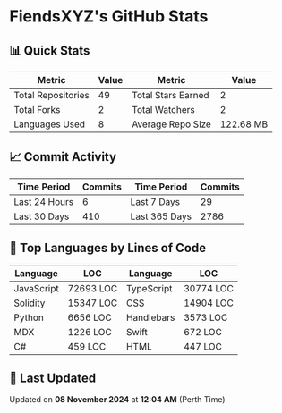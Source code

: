 # FiendsXYZ's GitHub Stats

## 📊 Quick Stats

| Metric               | Value       | Metric               | Value       |
|----------------------|-------------|----------------------|-------------|
| Total Repositories   | 49 | Total Stars Earned   | 2 |
| Total Forks          | 2 | Total Watchers       | 2 |
| Languages Used       | 8 | Average Repo Size    | 122.68 MB |

## 📈 Commit Activity

| Time Period      | Commits      | Time Period      | Commits      |
|------------------|--------------|------------------|--------------|
| Last 24 Hours    | 6 | Last 7 Days      | 29 |
| Last 30 Days     | 410 | Last 365 Days    | 2786 |

## 📝 Top Languages by Lines of Code

| Language       | LOC        | Language       | LOC        |
|----------------|------------|----------------|------------|
| JavaScript       | 72693 LOC  | TypeScript       | 30774 LOC  |
| Solidity       | 15347 LOC  | CSS       | 14904 LOC  |
| Python       | 6656 LOC  | Handlebars       | 3573 LOC  |
| MDX       | 1226 LOC  | Swift       | 672 LOC  |
| C#       | 459 LOC  | HTML       | 447 LOC  |

## 📅 Last Updated

Updated on **08 November 2024** at **12:04 AM** (Perth Time)
